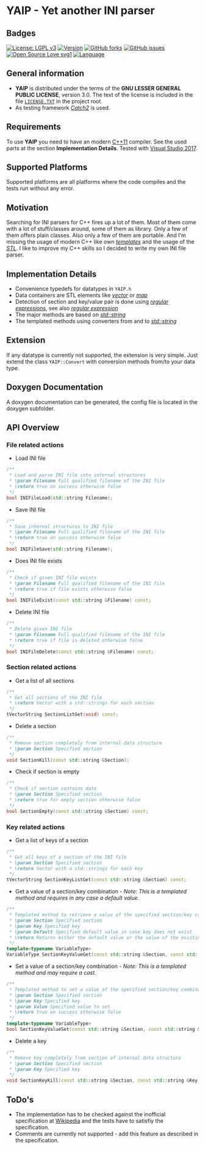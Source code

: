 # YAIP - Yet another INI parser

## Badges

[![License: LGPL v3][yaip_license_badge]][yaip_license] [![Version][yaip_release_badge]][yaip_release] [![GitHub forks](https://img.shields.io/github/forks/ThirtySomething/YAIP.svg?style=social&label=Fork&maxAge=2592000)](https://GitHub.com/ThirtySomething/YAIP/network/) [![GitHub issues][yaip_issues_badge]][yaip_issues] [![Open Source Love svg1](https://badges.frapsoft.com/os/v1/open-source.svg?v=103)](https://github.com/ellerbrock/open-source-badges/) [![Language][lang_cpp_badge]][lang_cpp_badge]

## General information

- **YAIP** is distributed under the terms of the **GNU LESSER GENERAL PUBLIC LICENSE**, version 3.0. The text of the license is included in the file [<code>LICENSE.TXT</code>][license] in the project root.
- As testing framework [*Catch2*][catch2] is used.

## Requirements

To use **YAIP** you need to have an modern [C++11][cpp_eleven] compiler. See the used parts at the section **Implementation Details**. Tested with [Visual Studio 2017][msvs].

## Supported Platforms

Supported platforms are all platforms where the code compiles and the tests run without any error.

## Motivation

Searching for INI parsers for C++ fires up a lot of them. Most of them come with a lot of stuff/classes around, some of them as library. Only a few of them offers plain classes. Also only a few of them are portable. And I'm missing the usage of modern C++ like own [*templates*][cpp_templates] and the usage of the [*STL*][cpp_stl]. I like to improve my C++ skills so I decided to write my own INI file parser.

## Implementation Details

- Convenience typedefs for datatypes in <code>YAIP.h</code>
- Data containers are STL elements like [*vector*][cpp_vector]  or [*map*][cpp_map]
- Detection of section and key/value pair is done using [*regular expressions*][cpp_regexp], see also [*regular expression*][wiki_regexp]
- The major methods are based on [*std::string*][cpp_string]
- The templated methods using converters from and to [*std::string*][cpp_string]

## Extension

If any datatype is currently not supported, the extension is very simple. Just extend the class <code>YAIP::Convert</code> with conversion methods from/to your data type.

## Doxygen Documentation

A doxygen documentation can be generated, the config file is located in the doxygen subfolder.

## API Overview

### File related actions

- Load INI file

```C++
/**
 * Load and parse INI file into internal structures
 * \param Filename Full qualified filename of the INI file
 * \return true on success otherwise false
 */
bool INIFileLoad(std::string Filename);
```

- Save INI file

```C++
/**
 * Save internal structures to INI file
 * \param Filename Full qualified filename of the INI file
 * \return true on success otherwise false
 */
bool INIFileSave(std::string Filename);
```

- Does INI file exists

```C++
/**
 * Check if given INI file exists
 * \param Filename Full qualified filename of the INI file
 * \return true if file exists otherwise false
 */
bool INIFileExist(const std::string &Filename) const;
```

- Delete INI file

```C++
/**
 * Delete given INI file
 * \param Filename Full qualified filename of the INI file
 * \return true if file is deleted otherwise false
 */
bool INIFileDelete(const std::string &Filename) const;
```

### Section related actions

- Get a list of all sections

```C++
/**
 * Get all sections of the INI file
 * \return Vector with a std::strings for each section
 */
tVectorString SectionListGet(void) const;
```

- Delete a section

```C++
/**
 * Remove section completely from internal data structure
 * \param Section Specified section
 */
void SectionKill(const std::string &Section);
```

- Check if section is empty

```C++
/**
 * Check if section contains data
 * \param Section Specified section
 * \return true for empty section otherwise false
 */
bool SectionEmpty(const std::string &Section) const;
```

### Key related actions

- Get a list of keys of a section

```C++
/**
 * Get all keys of a section of the INI file
 * \param Section Specified section
 * \return Vector with a std::strings for each key
 */
tVectorString SectionKeyListGet(const std::string &Section) const;
```

- Get a value of a section/key combination - *Note: This is a templated method and requires in any case a default value.*

```C++
/**
 * Templated method to retrieve a value of the specified section/key combination
 * \param Section Specified section
 * \param Key Specified key
 * \param Default Specified default value in case key does not exist
 * \return Returns either the default value or the value of the existing section/key combination
 */
template<typename VariableType>
VariableType SectionKeyValueGet(const std::string &Section, const std::string &Key, const VariableType &Default);
```

- Set a value of a section/key combination - *Note: This is a templated method and may require a cast.*

```C++
/**
 * Templated method to set a value of the specified section/key combination
 * \param Section Specified section
 * \param Key Specified key
 * \param Value Specified value to set
 * \return true on success otherwise false
 */
template<typename VariableType>
bool SectionKeyValueSet(const std::string &Section, const std::string &Key, const VariableType &Value);
```

- Delete a key

```C++
/**
 * Remove key completely from section of internal data structure
 * \param Section Specified section
 * \param Key Specified key
 */
void SectionKeyKill(const std::string &Section, const std::string &Key);
```

## ToDo's

- The implementation has to be checked against the inofficial specification at [Wikipedia][wiki_ini] and the tests have to satisfiy the specification.
- Comments are currently not supported - add this feature as described in the specification.

[catch2]: https://github.com/philsquared/Catch
[cpp_eleven]: https://en.wikipedia.org/wiki/C%2B%2B11
[cpp_map]: http://en.cppreference.com/w/cpp/container/map
[cpp_templates]: https://en.wikipedia.org/wiki/Template_(C%2B%2B)
[cpp_regexp]: http://en.cppreference.com/w/cpp/regex
[cpp_stl]: https://de.wikipedia.org/wiki/Standard_Template_Library
[cpp_string]: http://en.cppreference.com/w/cpp/string/basic_string
[cpp_vector]: http://en.cppreference.com/w/cpp/container/vector
[license]: https://github.com/ThirtySomething/YAIP/blob/master/LICENSE.TXT
[msvs]: https://www.visualstudio.com/
[wiki_ini]: https://en.wikipedia.org/wiki/INI_file#Comments
[wiki_regexp]: https://en.wikipedia.org/wiki/Regular_expression

[lang_cpp]: https://isocpp.org/
[lang_cpp_badge]: https://img.shields.io/badge/language-C++-blue.svg
[yaip_issues]: # "Open Issues"
[yaip_issues_badge]: https://img.shields.io/github/issues/ThirtySomething/YAIP.svg?maxAge=360
[yaip_license]: http://www.gnu.org/licenses/lgpl-3.0
[yaip_license_badge]: https://img.shields.io/badge/License-LGPL%20v3-blue.svg
[yaip_release]: # "Latest Release"
[yaip_release_badge]: https://img.shields.io/github/release/ThirtySomething/YAIP.svg?maxAge=360
